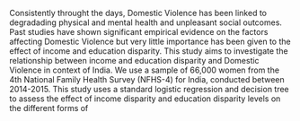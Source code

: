 Consistently throught the days, Domestic Violence has been linked to degradading physical and mental health and unpleasant social outcomes. Past studies have shown significant empirical evidence on the factors affecting Domestic Violence but very little importance has been given to the effect of income and education disparity. This study aims to investigate the relationship between income and education disparity and Domestic Violence in context of India. We use a sample of 66,000 women from the 4th National Family Health Survey (NFHS-4) for India, conducted between 2014-2015. This study uses a standard logistic regression and decision tree to assess the effect of income disparity and education disparity levels on the different forms of 
